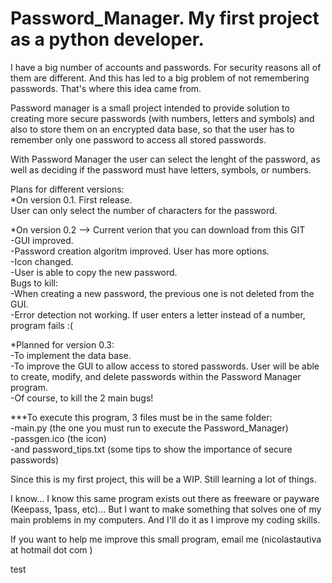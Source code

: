 # Password_Manager.  My first project as a python developer.

I have a big number of accounts and passwords.  For security reasons all of them are different.  And this has led to a big problem of not remembering passwords.  That's where this idea came from.  
  

Password manager is a small project intended to provide solution to creating more secure passwords (with numbers, letters and symbols) and also to store them on an encrypted data base, so that the user has to remember only one password to access all stored passwords.

With Password Manager the user can select the lenght of the password, as well as deciding if the password must have letters, symbols, or numbers.


Plans for different versions:  
*On version 0.1.  First release.  
User can only select the number of characters for the password.  

*On version 0.2   --> Current verion that you can download from this GIT  
-GUI improved.  
-Password creation algoritm improved.  User has more options.  
-Icon changed.  
-User is able to copy the new password.  
Bugs to kill:  
-When creating a new password, the previous one is not deleted from the GUI.  
-Error detection not working.  If user enters a letter instead of a number, program fails :(    

  
*Planned for version 0.3:  
-To implement the data base.  
-To improve the GUI to allow access to stored passwords.  User will be able to create, modify, and delete passwords within the Password Manager program.  
-Of course, to kill the 2 main bugs!  
  
  
***To execute this program, 3 files must be in the same folder:  
-main.py (the one you must run to execute the Password_Manager)  
-passgen.ico (the icon)   
-and password_tips.txt (some tips to show the importance of secure passwords)   
  
    
Since this is my first project, this will be a WIP.  Still learning a lot of things.  

I know... I know this same program exists out there as freeware or payware (Keepass, 1pass, etc)... But I want to make something that solves one of my main problems in my computers.  And I'll do it as I improve my coding skills.  

If you want to help me improve this small program, email me (nicolastautiva      at     hotmail dot  com )


test
